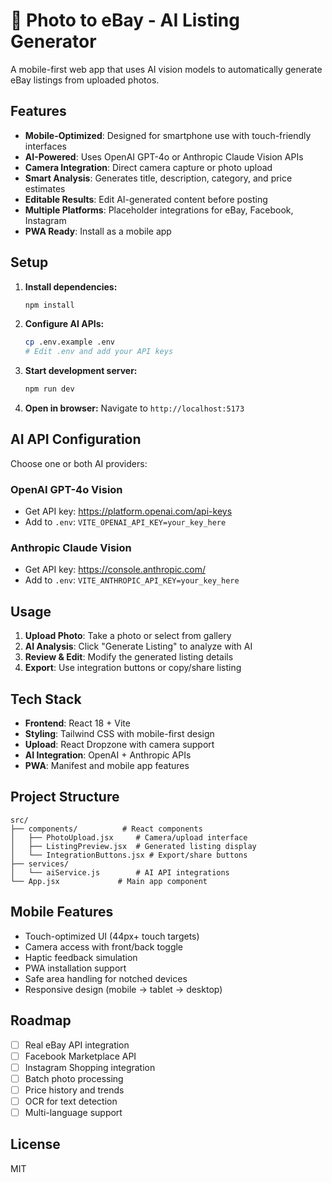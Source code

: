 # 📸 Photo to eBay - AI Listing Generator

A mobile-first web app that uses AI vision models to automatically generate eBay listings from uploaded photos.

## Features

- **Mobile-Optimized**: Designed for smartphone use with touch-friendly interfaces
- **AI-Powered**: Uses OpenAI GPT-4o or Anthropic Claude Vision APIs
- **Camera Integration**: Direct camera capture or photo upload
- **Smart Analysis**: Generates title, description, category, and price estimates
- **Editable Results**: Edit AI-generated content before posting
- **Multiple Platforms**: Placeholder integrations for eBay, Facebook, Instagram
- **PWA Ready**: Install as a mobile app

## Setup

1. **Install dependencies:**
   ```bash
   npm install
   ```

2. **Configure AI APIs:**
   ```bash
   cp .env.example .env
   # Edit .env and add your API keys
   ```

3. **Start development server:**
   ```bash
   npm run dev
   ```

4. **Open in browser:**
   Navigate to `http://localhost:5173`

## AI API Configuration

Choose one or both AI providers:

### OpenAI GPT-4o Vision
- Get API key: https://platform.openai.com/api-keys
- Add to `.env`: `VITE_OPENAI_API_KEY=your_key_here`

### Anthropic Claude Vision
- Get API key: https://console.anthropic.com/
- Add to `.env`: `VITE_ANTHROPIC_API_KEY=your_key_here`

## Usage

1. **Upload Photo**: Take a photo or select from gallery
2. **AI Analysis**: Click "Generate Listing" to analyze with AI
3. **Review & Edit**: Modify the generated listing details
4. **Export**: Use integration buttons or copy/share listing

## Tech Stack

- **Frontend**: React 18 + Vite
- **Styling**: Tailwind CSS with mobile-first design
- **Upload**: React Dropzone with camera support
- **AI Integration**: OpenAI + Anthropic APIs
- **PWA**: Manifest and mobile app features

## Project Structure

```
src/
├── components/          # React components
│   ├── PhotoUpload.jsx     # Camera/upload interface
│   ├── ListingPreview.jsx  # Generated listing display
│   └── IntegrationButtons.jsx # Export/share buttons
├── services/
│   └── aiService.js        # AI API integrations
└── App.jsx             # Main app component
```

## Mobile Features

- Touch-optimized UI (44px+ touch targets)
- Camera access with front/back toggle
- Haptic feedback simulation
- PWA installation support
- Safe area handling for notched devices
- Responsive design (mobile → tablet → desktop)

## Roadmap

- [ ] Real eBay API integration
- [ ] Facebook Marketplace API
- [ ] Instagram Shopping integration  
- [ ] Batch photo processing
- [ ] Price history and trends
- [ ] OCR for text detection
- [ ] Multi-language support

## License

MIT
